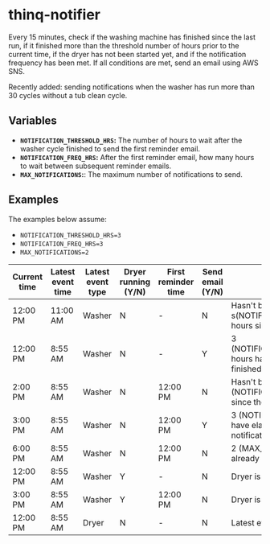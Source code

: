 # thinq-notifier

Every 15 minutes, check if the washing machine has finished since the last run, if it finished more than the threshold number of hours prior to the current time, if the dryer has not been started yet, and if the notification frequency has been met. If all conditions are met, send an email using AWS SNS.

Recently added: sending notifications when the washer has run more than 30 cycles without a tub clean cycle.

## Variables

- **`NOTIFICATION_THRESHOLD_HRS`:** The number of hours to wait after the washer cycle finished to send the first reminder email.
- **`NOTIFICATION_FREQ_HRS`:** After the first reminder email, how many hours to wait between subsequent reminder emails.
- **`MAX_NOTIFICATIONS`:**: The maximum number of notifications to send.

## Examples

The examples below assume:

- `NOTIFICATION_THRESHOLD_HRS=3`
- `NOTIFICATION_FREQ_HRS=3`
- `MAX_NOTIFICATIONS=2`

| Current time | Latest event time | Latest event type | Dryer running (Y/N) | First reminder time | Send email (Y/N) | Reason                                                                   |
| ------------ | ----------------- | ----------------- | ------------------- | ------------------- | ---------------- | ------------------------------------------------------------------------ |
| 12:00 PM     | 11:00 AM          | Washer            | N                   | -                   | N                | Hasn't been 3 s(NOTIFICATION_THRESHOLD_HRS) hours since washer finished  |
| 12:00 PM     | 8:55 AM           | Washer            | N                   | -                   | Y                | 3 (NOTIFICATION_THRESHOLD_HRS) hours have elapsed since washer finished  |
| 2:00 PM      | 8:55 AM           | Washer            | N                   | 12:00 PM            | N                | Hasn't been 3 (NOTIFICATION_FREQ_HRS) hours since the last notification  |
| 3:00 PM      | 8:55 AM           | Washer            | N                   | 12:00 PM            | Y                | 3 (NOTIFICATION_FREQ_HRS) hours have elapsed since the last notification |
| 6:00 PM      | 8:55 AM           | Washer            | N                   | 12:00 PM            | N                | 2 (MAX_NOTIFICATIONS) have already been sent                             |
| 12:00 PM     | 8:55 AM           | Washer            | Y                   | -                   | N                | Dryer is running                                                         |
| 3:00 PM      | 8:55 AM           | Washer            | Y                   | 12:00 PM            | N                | Dryer is running                                                         |
| 12:00 PM     | 8:55 AM           | Dryer             | N                   | -                   | N                | Latest event was the dryer                                               |
